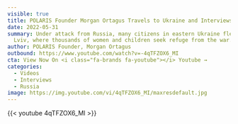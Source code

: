 ```yaml
---
visible: true
title: POLARIS Founder Morgan Ortagus Travels to Ukraine and Interviews Mayor of Lviv
date: 2022-05-31
summary: Under attack from Russia, many citizens in eastern Ukraine fled to
  Lviv, where thousands of women and children seek refuge from the war.
author: POLARIS Founder, Morgan Ortagus
outbound: https://www.youtube.com/watch?v=-4qTFZOX6_MI
cta: View Now On <i class="fa-brands fa-youtube"></i> Youtube →
categories:
  - Videos
  - Interviews
  - Russia
image: https://img.youtube.com/vi/4qTFZOX6_MI/maxresdefault.jpg
---
```


{{< youtube 4qTFZOX6_MI >}}